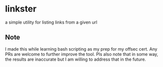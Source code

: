 # linkster
a simple utility for listing links from a given url

## Note
I made this while learning bash scripting as my prep for my offsec cert. Any PRs are welcome to further improve the tool. Pls also note that in some way, the results are inaccurate but I am willing to address that in the future. 
